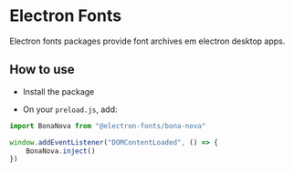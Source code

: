 # Electron Fonts

Electron fonts packages provide font archives em electron desktop apps.

## How to use

* Install the package

* On your `preload.js`, add:

```ts
import BonaNova from "@electron-fonts/bona-nova"

window.addEventListener("DOMContentLoaded", () => {
    BonaNova.inject()
})
```